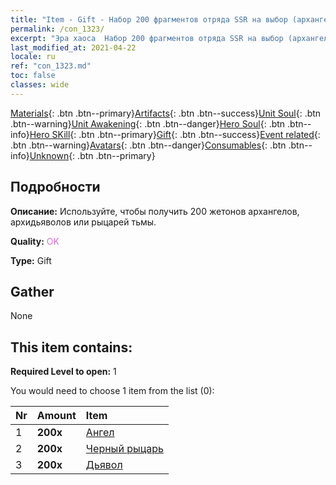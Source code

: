 ```yaml
---
title: "Item - Gift - Набор 200 фрагментов отряда SSR на выбор (архангелы, архидьяволы или черные рыцари)"
permalink: /con_1323/
excerpt: "Эра хаоса  Набор 200 фрагментов отряда SSR на выбор (архангелы, архидьяволы или черные рыцари)"
last_modified_at: 2021-04-22
locale: ru
ref: "con_1323.md"
toc: false
classes: wide
---
```

 [Materials](/ItemsRU/){: .btn .btn--primary}[Artifacts](/ItemsRU/Artifacts/){: .btn .btn--success}[Unit Soul](/ItemsRU/UnitSoul/){: .btn .btn--warning}[Unit Awakening](/ItemsRU/UnitAwakening/){: .btn .btn--danger}[Hero Soul](/ItemsRU/HeroSoul/){: .btn .btn--info}[Hero SKill](/ItemsRU/HeroSkill/){: .btn .btn--primary}[Gift](/ItemsRU/Gift/){: .btn .btn--success}[Event related](/ItemsRU/Events/){: .btn .btn--warning}[Avatars](/ItemsRU/Avatars/){: .btn .btn--danger}[Consumables](/ItemsRU/Consumables/){: .btn .btn--info}[Unknown](/ItemsRU/Unknown/){: .btn .btn--primary}

## Подробности
 **Описание:** Используйте, чтобы получить 200 жетонов архангелов, архидьяволов или рыцарей тьмы.

 **Quality:** <span style="color: #DA70D6">OK</span>

 **Type:** Gift

## Gather

  None

## This item contains:

 **Required Level to open:** 1

 You would need to choose 1 item from the list (0):

  | Nr | Amount |     Item    |
  |:---|:-------|:------------|
  | 1 |  **200x** | [Ангел](/ItemsRU/unt_196/) |  | 
  | 2 |  **200x** | [Черный рыцарь](/ItemsRU/unt_213/) |  | 
  | 3 |  **200x** | [Дьявол](/ItemsRU/unt_232/) |  | 

